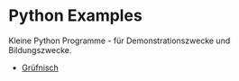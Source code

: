 # Python Examples

Kleine Python Programme - für Demonstrationszwecke und Bildungszwecke.

- [Grüfnisch](gruefnisch/)